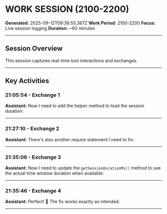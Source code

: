 # WORK SESSION (2100-2200)

**Generated:** 2025-09-12T09:36:55.367Z
**Work Period:** 2100-2200
**Focus:** Live session logging
**Duration:** ~60 minutes

---

## Session Overview

This session captures real-time tool interactions and exchanges.

---

## Key Activities

### 21:05:54 - Exchange 1

**Assistant:** Now I need to add the helper method to load the session duration:

---

### 21:27:10 - Exchange 2

**Assistant:** There's also another require statement I need to fix:

---

### 21:35:06 - Exchange 3

**Assistant:** Now I need to update the `getSessionDurationMs()` method to use the actual time window duration when available:

---

### 21:35:46 - Exchange 4

**Assistant:** Perfect! 🎉 The fix works exactly as intended:

---

